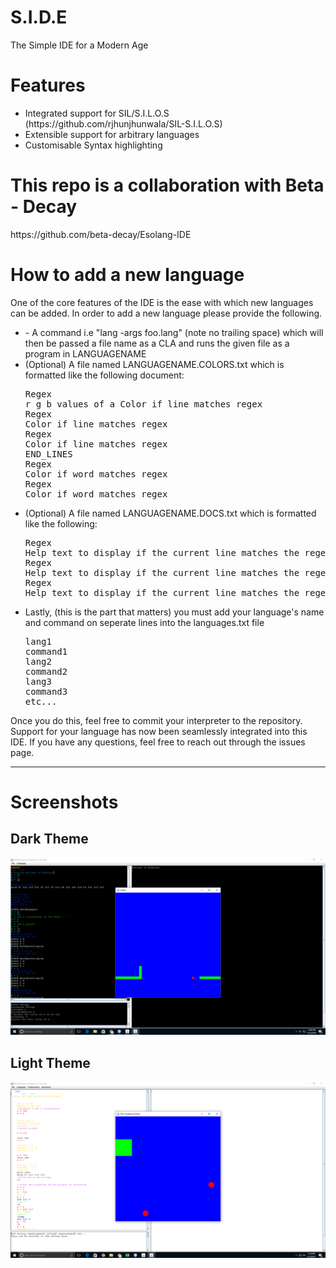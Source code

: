# S.I.D.E
The Simple IDE for a Modern Age
<h1>Features</h1>
<ul>
<li>
Integrated support for SIL/S.I.L.O.S (https://github.com/rjhunjhunwala/SIL-S.I.L.O.S)
</li>
<li>Extensible support for arbitrary languages </li>
<li>Customisable Syntax highlighting</li>
</ul>
<h1>This repo is a collaboration with Beta - Decay </h1>
https://github.com/beta-decay/Esolang-IDE

<h1>How to add a new language</h1>
One of the core features of the IDE is the ease with which new languages can be added. In order to add a new language please provide the following.
<ul>
<li>- A command i.e "lang -args foo.lang" (note no trailing space) which will then be passed a file name as a CLA and runs the given file as a program in LANGUAGENAME</li>
</li>
<li> (Optional) A file named LANGUAGENAME.COLORS.txt which is formatted like the following document:
<pre>
Regex 
r g b values of a Color if line matches regex
Regex 
Color if line matches regex 
Regex 
Color if line matches regex 
END_LINES 
Regex 
Color if word matches regex 
Regex 
Color if word matches regex 
</pre>
</li>
<li>
(Optional) A file named LANGUAGENAME.DOCS.txt which is formatted like the following:
<pre>
Regex
Help text to display if the current line matches the regex "NEWLINE" is used as an escape sequence to represent a new line being displayed.
Regex
Help text to display if the current line matches the regex
Regex
Help text to display if the current line matches the regex
</pre>
</li>
<li>
Lastly, (this is the part that matters) you must add your language's name and command on seperate lines into the languages.txt file
<pre>
lang1
command1
lang2
command2
lang3
command3
etc...
</pre>
</li>
</ul>
Once you do this, feel free to commit your interpreter to the repository. Support for your language has now been seamlessly integrated into this IDE. If you have any questions, feel free to reach out through the issues page.
<hr/>

<h1>Screenshots</h1>

<h2>Dark Theme</h2>

![alt tag](https://raw.githubusercontent.com/rjhunjhunwala/S.I.D.E/master/Screenshot.png)

<h2>Light Theme</h2>

![alt tag](https://raw.githubusercontent.com/rjhunjhunwala/S.I.D.E/master/LightTheme.png)
